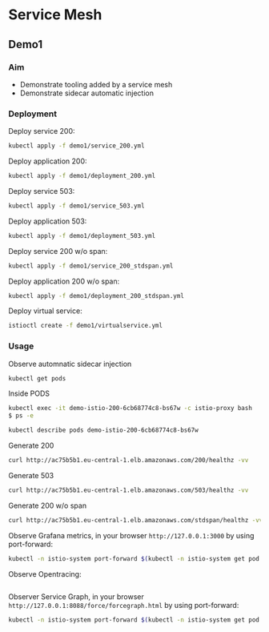 # Service Mesh

## Demo1

### Aim

- Demonstrate tooling added by a service mesh
- Demonstrate sidecar automatic injection

### Deployment

Deploy service 200:

```sh
kubectl apply -f demo1/service_200.yml
```

Deploy application 200:

```sh
kubectl apply -f demo1/deployment_200.yml
```

Deploy service 503:

```sh
kubectl apply -f demo1/service_503.yml
```

Deploy application 503:

```sh
kubectl apply -f demo1/deployment_503.yml
```

Deploy service 200 w/o span:

```sh
kubectl apply -f demo1/service_200_stdspan.yml
```

Deploy application 200 w/o span:

```sh
kubectl apply -f demo1/deployment_200_stdspan.yml
```

Deploy virtual service:

```sh
istioctl create -f demo1/virtualservice.yml
```

### Usage

Observe automnatic sidecar injection

```sh
kubectl get pods
```

Inside PODS

```sh
kubectl exec -it demo-istio-200-6cb68774c8-bs67w -c istio-proxy bash
$ ps -e
```

```sh
kubectl describe pods demo-istio-200-6cb68774c8-bs67w
```

Generate 200

```sh
curl http://ac75b5b1.eu-central-1.elb.amazonaws.com/200/healthz -vv
```

Generate 503

```sh
curl http://ac75b5b1.eu-central-1.elb.amazonaws.com/503/healthz -vv
```

Generate 200 w/o span

```sh
curl http://ac75b5b1.eu-central-1.elb.amazonaws.com/stdspan/healthz -vv
```

Observe Grafana metrics, in your browser `http://127.0.0.1:3000` by using port-forward:

```sh
kubectl -n istio-system port-forward $(kubectl -n istio-system get pod -l app=grafana -o jsonpath='{.items[0].metadata.name}') 3000:3000 &
```

Observe Opentracing:

```sh

```

Observer Service Graph, in your browser `http://127.0.0.1:8088/force/forcegraph.html` by using port-forward:

```sh
kubectl -n istio-system port-forward $(kubectl -n istio-system get pod -l app=servicegraph -o jsonpath='{.items[0].metadata.name}') 8088:8088 &
```
